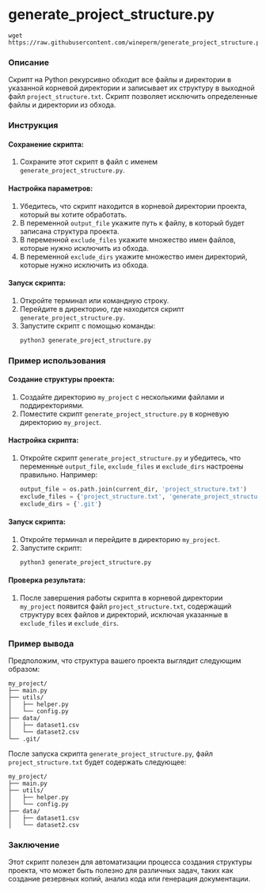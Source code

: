 # generate_project_structure.py
```
wget https://raw.githubusercontent.com/wineperm/generate_project_structure.py/main/generate_project_structure.py
```
### Описание

Скрипт на Python рекурсивно обходит все файлы и директории в указанной корневой директории и записывает их структуру в выходной файл `project_structure.txt`. Скрипт позволяет исключить определенные файлы и директории из обхода.

### Инструкция

#### Сохранение скрипта:

1. Сохраните этот скрипт в файл с именем `generate_project_structure.py`.

#### Настройка параметров:

1. Убедитесь, что скрипт находится в корневой директории проекта, который вы хотите обработать.
2. В переменной `output_file` укажите путь к файлу, в который будет записана структура проекта.
3. В переменной `exclude_files` укажите множество имен файлов, которые нужно исключить из обхода.
4. В переменной `exclude_dirs` укажите множество имен директорий, которые нужно исключить из обхода.

#### Запуск скрипта:

1. Откройте терминал или командную строку.
2. Перейдите в директорию, где находится скрипт `generate_project_structure.py`.
3. Запустите скрипт с помощью команды:
   ```sh
   python3 generate_project_structure.py
   ```

### Пример использования

#### Создание структуры проекта:

1. Создайте директорию `my_project` с несколькими файлами и поддиректориями.
2. Поместите скрипт `generate_project_structure.py` в корневую директорию `my_project`.

#### Настройка скрипта:

1. Откройте скрипт `generate_project_structure.py` и убедитесь, что переменные `output_file`, `exclude_files` и `exclude_dirs` настроены правильно.
   Например:
   ```python
   output_file = os.path.join(current_dir, 'project_structure.txt')
   exclude_files = {'project_structure.txt', 'generate_project_structure.py', 'info.tai', 'create_structure.py', 'read_files.py'}
   exclude_dirs = {'.git'}
   ```

#### Запуск скрипта:

1. Откройте терминал и перейдите в директорию `my_project`.
2. Запустите скрипт:
   ```sh
   python3 generate_project_structure.py
   ```

#### Проверка результата:

1. После завершения работы скрипта в корневой директории `my_project` появится файл `project_structure.txt`, содержащий структуру всех файлов и директорий, исключая указанные в `exclude_files` и `exclude_dirs`.

### Пример вывода

Предположим, что структура вашего проекта выглядит следующим образом:

```
my_project/
├── main.py
├── utils/
│   ├── helper.py
│   └── config.py
├── data/
│   ├── dataset1.csv
│   └── dataset2.csv
└── .git/
```

После запуска скрипта `generate_project_structure.py`, файл `project_structure.txt` будет содержать следующее:

```
my_project/
├── main.py
├── utils/
│   ├── helper.py
│   └── config.py
├── data/
│   ├── dataset1.csv
│   └── dataset2.csv
```

### Заключение

Этот скрипт полезен для автоматизации процесса создания структуры проекта, что может быть полезно для различных задач, таких как создание резервных копий, анализ кода или генерация документации.
